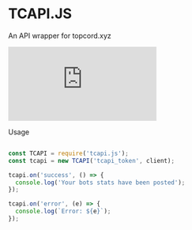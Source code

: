 # TCAPI.JS
An API wrapper for topcord.xyz

[![npm](https://img.shields.io/npm/v/tcapi.js?style=for-the-badge)](https://npmjs.com/package/tcapi.js)

Usage

```js

const TCAPI = require('tcapi.js');
const tcapi = new TCAPI('tcapi_token', client);

tcapi.on('success', () => {
  console.log('Your bots stats have been posted');
});

tcapi.on('error', (e) => {
  console.log(`Error: ${e}`);
});

```
